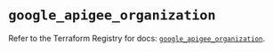 # `google_apigee_organization`

Refer to the Terraform Registry for docs: [`google_apigee_organization`](https://registry.terraform.io/providers/hashicorp/google/6.23.0/docs/resources/apigee_organization).
